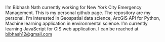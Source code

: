 I’m Bibhash Nath currently working for New York City Emergency Management. This is my personal github page. The repository are my personal.
I’m interested in Geospatial data science, ArcGIS API for Python, Machine learning application in environmental science.
I’m currently learning JavaScript for GIS web application.
I can be reached at bibhash12@gmail.com

<!---
BNath12/BNath12 is a ✨ special ✨ repository because its `README.md` (this file) appears on your GitHub profile.
You can click the Preview link to take a look at your changes.
--->
